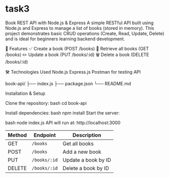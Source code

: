 # task3
Book REST API with Node.js & Express
A simple RESTful API built using Node.js and Express to manage a list of books (stored in memory). This project demonstrates basic CRUD operations (Create, Read, Update, Delete) and is ideal for beginners learning backend development.

🚀 Features
✅ Create a book (POST /books)
📖 Retrieve all books (GET /books)
✏️ Update a book (PUT /books/:id)
🗑️ Delete a book (DELETE /books/:id)

🛠️ Technologies Used
Node.js
Express.js
Postman for testing API

book-api/
├── index.js
├── package.json
└── README.md

Installation & Setup

Clone the repository:
bash
cd book-api

Install dependencies:
bash
npm install
Start the server:

bash
node index.js
API will run at:
http://localhost:3000


| Method | Endpoint     | Description         |
| ------ | ------------ | ------------------- |
| GET    | `/books`     | Get all books       |
| POST   | `/books`     | Add a new book      |
| PUT    | `/books/:id` | Update a book by ID |
| DELETE | `/books/:id` | Delete a book by ID |
